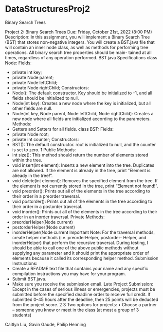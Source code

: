 # DataStructuresProj2
Binary Search Trees

Project 2: Binary Search Trees
Due: Friday, October 21st, 2022 (8:00 PM)
Description:
In this assignment, you will implement a Binary Search Tree (BST) that stores non-negative
integers. You will create a BST.java file that will contain an inner node class, as well as
methods for performing tree operations. All binary search tree properties should be main-
tained at all times, regardless of any operation performed.
BST.java Specifications
class Node:
Fields:
- private int key;
- private Node parent;
- private Node leftChild;
- private Node rightChild;
Constructors:
- Node():
The default constructor. Key should be initialized to -1, and all fields
should be initialized to null.
- Node(int key):
Creates a new node where the key is initialized, but all other fields
are null.
- Node(int key, Node parent, Node leftChild, Node rightChild):
Creates a new node where all fields are initialized according to the
parameters.
Methods:
- Getters and Setters for all fields.
class BST:
Fields:
- private Node root;
- private int counter;
Constructors:
- BST():
The default constructor. root is initialized to null, and the counter is
set to zero.
1
Public Methods:
- int size():
This method should return the number of elements stored within the
tree.
- void insert(int element):
Inserts a new element into the tree. Duplicates are not allowed. If the
element is already in the tree, print “Element is already in the tree!”.
- void delete(int element):
Removes the specified element from the tree. If the element is not
currently stored in the tree, print “Element not found!”.
- void preorder():
Prints out all of the elements in the tree according to their order in a
preorder traversal.
- void postorder():
Prints out all of the elements in the tree according to their order in a
postorder traversal.
- void inorder():
Prints out all of the elements in the tree according to their order in an
inorder traversal.
Private Methods:
- preorderHelper(Node current)
- postorderHelper(Node current)
- inorderHelper(Node current
Important Note:
For the traversal methods, create helper methods (i.e. preorderHelper, postorder-
Helper, and inorderHelper) that perform the recursive traversal. During testing,
I should be able to call one of the above public methods without supplying any
parameter and it should print the appropriate order of elements because it called
its corresponding helper method.
Submission Instructions:
- Create a README text file that contains your name and any specific compilation
instructions you may have for your program.
- Submit BST.java.
- Make sure you receive the submission email.
Late Project Submission: Except in the cases of serious illness or emergencies, projects
must be submitted before the specified deadline order to receive full credit.
If submitted 0–45 hours after the deadline, then 25 points will be deducted from the project score.
2
3
Two options for projects:
• Choose a partner – someone you know or meet in the class (at most a group of 3 students)

Caitlyn Liu, Gavin Gaude, Philip Henning
